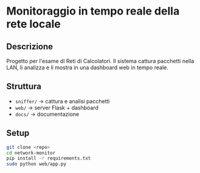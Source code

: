 # Monitoraggio in tempo reale della rete locale

## Descrizione
Progetto per l'esame di Reti di Calcolatori.
Il sistema cattura pacchetti nella LAN, li analizza e li mostra in una dashboard web in tempo reale.

## Struttura
- `sniffer/` → cattura e analisi pacchetti
- `web/` → server Flask + dashboard
- `docs/` → documentazione

## Setup
```bash
git clone <repo>
cd network-monitor
pip install -r requirements.txt
sudo python web/app.py
